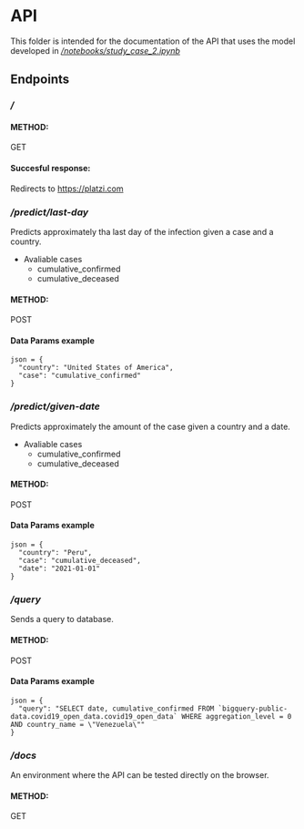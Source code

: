 # API

This folder is intended for the documentation of the API that uses the model developed in [_/notebooks/study_case_2.ipynb_](https://github.com/gersonrpq/Covid-19-impact/blob/main/notebooks/study_case_2.ipynb)


## Endpoints

### _/_

#### **METHOD:**

GET

#### **Succesful response:**

Redirects to https://platzi.com

###  _/predict/last-day_

Predicts approximately tha last day of the infection given a case and a country.

* Avaliable cases
  - cumulative_confirmed
  - cumulative_deceased

#### **METHOD:**

POST

#### **Data Params example**


```
json = {
  "country": "United States of America",
  "case": "cumulative_confirmed"
}
```

### _/predict/given-date_

Predicts approximately the amount of the case given a country and a date.

* Avaliable cases
  - cumulative_confirmed
  - cumulative_deceased

#### **METHOD:**

POST

#### **Data Params example**
```
json = {
  "country": "Peru",
  "case": "cumulative_deceased",
  "date": "2021-01-01"
}
```

### _/query_

Sends a query to database.

#### **METHOD:**

POST

#### **Data Params example**
```
json = {
  "query": "SELECT date, cumulative_confirmed FROM `bigquery-public-data.covid19_open_data.covid19_open_data` WHERE aggregation_level = 0 AND country_name = \"Venezuela\""
}
```

### _/docs_

An environment where the API can be tested directly on the browser.

#### **METHOD:**

GET
